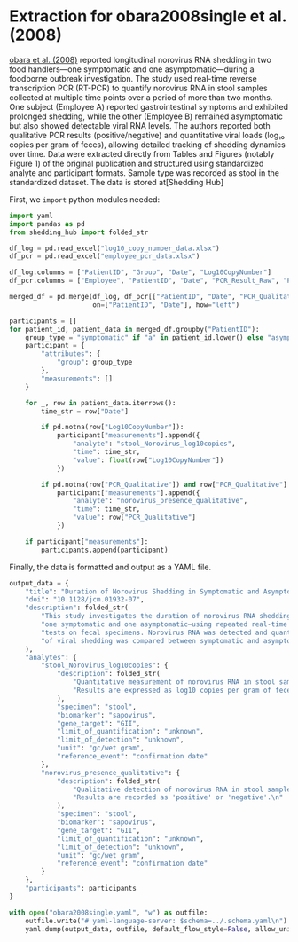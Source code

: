 # Extraction for obara2008single et al. (2008)

[obara et al. (2008)](https://journals.asm.org/doi/10.1128/jcm.01932-07) reported longitudinal norovirus RNA shedding in two food handlers—one symptomatic and one asymptomatic—during a foodborne outbreak investigation. The study used real-time reverse transcription PCR (RT-PCR) to quantify norovirus RNA in stool samples collected at multiple time points over a period of more than two months. One subject (Employee A) reported gastrointestinal symptoms and exhibited prolonged shedding, while the other (Employee B) remained asymptomatic but also showed detectable viral RNA levels. The authors reported both qualitative PCR results (positive/negative) and quantitative viral loads (log₁₀ copies per gram of feces), allowing detailed tracking of shedding dynamics over time. Data were extracted directly from Tables and Figures (notably Figure 1) of the original publication and structured using standardized analyte and participant formats. Sample type was recorded as stool in the standardized dataset. The data is stored at[Shedding Hub]

First, we `import` python modules needed:
```python
import yaml
import pandas as pd
from shedding_hub import folded_str
```
```python
df_log = pd.read_excel("log10_copy_number_data.xlsx")
df_pcr = pd.read_excel("employee_pcr_data.xlsx")

df_log.columns = ["PatientID", "Group", "Date", "Log10CopyNumber"]
df_pcr.columns = ["Employee", "PatientID", "Date", "PCR_Result_Raw", "PCR_Value", "PCR_Qualitative"]

merged_df = pd.merge(df_log, df_pcr[["PatientID", "Date", "PCR_Qualitative"]],
                     on=["PatientID", "Date"], how="left")
```

```python
participants = []
for patient_id, patient_data in merged_df.groupby("PatientID"):
    group_type = "symptomatic" if "a" in patient_id.lower() else "asymptomatic"
    participant = {
        "attributes": {
            "group": group_type
        },
        "measurements": []
    }

    for _, row in patient_data.iterrows():
        time_str = row["Date"]

        if pd.notna(row["Log10CopyNumber"]):
            participant["measurements"].append({
                "analyte": "stool_Norovirus_log10copies",
                "time": time_str,
                "value": float(row["Log10CopyNumber"])
            })

        if pd.notna(row["PCR_Qualitative"]) and row["PCR_Qualitative"] in ["positive", "negative"]:
            participant["measurements"].append({
                "analyte": "norovirus_presence_qualitative",
                "time": time_str,
                "value": row["PCR_Qualitative"]
            })

    if participant["measurements"]:
        participants.append(participant)

```

Finally, the data is formatted and output as a YAML file.
```python
output_data = {
    "title": "Duration of Norovirus Shedding in Symptomatic and Asymptomatic Food Handlers",
    "doi": "10.1128/jcm.01932-07",
    "description": folded_str(
        "This study investigates the duration of norovirus RNA shedding in two food handlers—"
        "one symptomatic and one asymptomatic—using repeated real-time reverse transcription-PCR "
        "tests on fecal specimens. Norovirus RNA was detected and quantified over time, and the duration "
        "of viral shedding was compared between symptomatic and asymptomatic individuals.\n"
    ),
    "analytes": {
        "stool_Norovirus_log10copies": {
            "description": folded_str(
                "Quantitative measurement of norovirus RNA in stool samples using real-time RT-PCR. "
                "Results are expressed as log10 copies per gram of feces.\n"
            ),
            "specimen": "stool",
            "biomarker": "sapovirus",
            "gene_target": "GII",
            "limit_of_quantification": "unknown",
            "limit_of_detection": "unknown",
            "unit": "gc/wet gram",
            "reference_event": "confirmation date"
        },
        "norovirus_presence_qualitative": {
            "description": folded_str(
                "Qualitative detection of norovirus RNA in stool samples using real-time RT-PCR. "
                "Results are recorded as 'positive' or 'negative'.\n"
            ),
            "specimen": "stool",
            "biomarker": "sapovirus",
            "gene_target": "GII",
            "limit_of_quantification": "unknown",
            "limit_of_detection": "unknown",
            "unit": "gc/wet gram",
            "reference_event": "confirmation date"
        }
    },
    "participants": participants
}

with open("obara2008single.yaml", "w") as outfile:
    outfile.write("# yaml-language-server: $schema=../.schema.yaml\n")
    yaml.dump(output_data, outfile, default_flow_style=False, allow_unicode=True, sort_keys=False)
```
